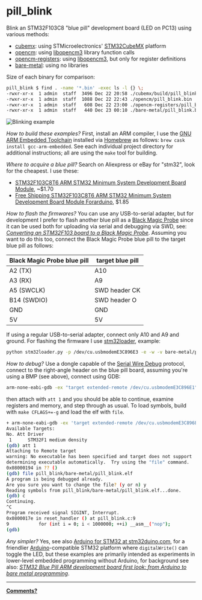 # pill\_blink

Blink an STM32F103C8 "blue pill" development board (LED on PC13) using various methods:

* [cubemx](./cubemx): using STMicroelectronics' [STM32CubeMX](http://www.st.com/content/st_com/en/products/ecosystems/stm32-open-development-environment.html) platform
* [opencm](./opencm): using [libopencm3](http://github.com/libopencm3/libopencm3-examples/) library function calls
* [opencm-registers](./opencm-registers): using [libopencm3](http://github.com/libopencm3/libopencm3-examples/), but only for register definitions
* [bare-metal](./bare-metal): using no libraries

Size of each binary for comparison:

```sh
pill_blink $ find . -name '*.bin' -exec ls -l {} \;
-rwxr-xr-x  1 admin  staff  3496 Dec 22 20:58 ./cubemx/build/pill_blink.bin
-rwxr-xr-x  1 admin  staff  1088 Dec 22 22:43 ./opencm/pill_blink.bin
-rwxr-xr-x  1 admin  staff   608 Dec 22 23:00 ./opencm-registers/pill_blink.bin
-rwxr-xr-x  1 admin  staff   440 Dec 23 00:10 ./bare-metal/pill_blink.bin
```

![Blinking example](https://user-images.githubusercontent.com/26856618/34317330-2e0485f2-e761-11e7-9bad-5e27cae52735.png)

*How to build these examples?* First, install an ARM compiler, I use the [GNU ARM Embedded Toolchain](https://launchpad.net/gcc-arm-embedded/)
installed via [Homebrew](https://brew.sh) as follows: `brew cask install gcc-arm-embedded`. See each individual project directory for
additional instructions; all are using the `make` tool for building.

*Where to acquire a blue pill?* Search on Aliexpress or eBay for "stm32", look for the cheapest. I use these:

* [STM32F103C8T6 ARM STM32 Minimum System Development Board Module](https://www.aliexpress.com/item/STM32F103C8T6-ARM-STM32-Minimum-System-Development-Board-Module/32656040083.html), ~$1.70
* [Free Shipping STM32F103C8T6 ARM STM32 Minimum System Development Board Module Forarduino](https://www.aliexpress.com/item/Free-Shipping-STM32F103C8T6-ARM-STM32-Minimum-System-Development-Board-Module-Forarduino/32525208361.html), $1.85

*How to flash the firmwares?* You can use any USB-to-serial adapter, but for development I prefer to flash
another blue pill as a [Black Magic Probe](https://github.com/blacksphere/blackmagic/) since it can be used
both for uploading via serial and debugging via SWD, see:
*[Converting an STM32F103 board to a Black Magic Probe](https://medium.com/@paramaggarwal/converting-an-stm32f103-board-to-a-black-magic-probe-c013cf2cc38c)*.
Assuming you want to do this too, connect the Black Magic Probe blue pill to the target blue pill as follows:

| Black Magic Probe blue pill | target blue pill |
| ----------------- | ------ |
| A2 (TX) | A10 |
| A3 (RX) | A9 |
| A5 (SWCLK) | SWD header CK |
| B14 (SWDIO) | SWD header O |
| GND | GND |
| 5V | 5V |

If using a regular USB-to-serial adapter, connect only A10 and A9 and ground. For flashing the firmware I
use [stm32loader](https://medium.com/@paramaggarwal/converting-an-stm32f103-board-to-a-black-magic-probe-c013cf2cc38c), example:

```sh
python stm32loader.py -p /dev/cu.usbmodemE3C896E3 -e -w -v bare-metal/pill_blink.bin
```

*How to debug?* Use a dongle capable of the [Serial Wire Debug](https://en.wikipedia.org/wiki/JTAG#Serial_Wire_Debug) protocol, connect to
the right-angle header on the blue pill board, assuming you're using a BMP (see above), connect using GDB:

```sh
arm-none-eabi-gdb -ex "target extended-remote /dev/cu.usbmodemE3C896E1" -ex "monitor swdp_scan"
```

then attach with `att 1` and you should be able to continue, examine registers and memory, and step through as usual. To load symbols, build
with `make CFLAGS+=-g` and load the elf with `file`. 

```sh
+ arm-none-eabi-gdb -ex 'target extended-remote /dev/cu.usbmodemE3C896E1' -ex 'monitor swdp_scan'
Available Targets:
No. Att Driver
 1      STM32F1 medium density
(gdb) att 1
Attaching to Remote target
warning: No executable has been specified and target does not support
determining executable automatically.  Try using the "file" command.
0x08000194 in ?? ()
(gdb) file pill_blink/bare-metal/pill_blink.elf
A program is being debugged already.
Are you sure you want to change the file? (y or n) y
Reading symbols from pill_blink/bare-metal/pill_blink.elf...done.
(gdb) c
Continuing.
^C
Program received signal SIGINT, Interrupt.
0x0800017e in reset_handler () at pill_blink.c:9
9	        for (int i = 0; i < 1000000; ++i) __asm__("nop");
(gdb)

```

*Any simpler?* Yes, see also [Arduino for STM32 at stm32duino.com](http://www.stm32duino.com), for a friendlier
[Arduino](https://www.arduino.cc)-compatible STM32 platform where `digitalWrite()` can toggle the LED, but these
examples are primarily intended as experiments in lower-level embedded programming without Arduino, for background see also:
*[STM32 Blue Pill ARM development board first look: from Arduino to bare metal programming](https://satoshinm.github.io/blog/171212_stm32_blue_pill_arm_development_board_first_look_bare_metal_programming.html)*.

---

**[Comments?](https://www.reddit.com/r/stm32f4/comments/7lnosf/pill_blink_examples_of_blinking_the_stm32f103c8/)**
